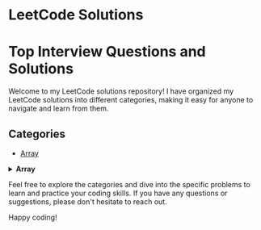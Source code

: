 # LeetCode Solutions
# Top Interview Questions and Solutions
Welcome to my LeetCode solutions repository! I have organized my LeetCode solutions into different categories, making it easy for anyone to navigate and learn from them.

## Categories
- [Array](https://github.com/Mahbub-Hasan-Talukder/LeetCode/tree/main/array)
<!-- 
- [String](#string)
- [Two Pointers](#two-pointers)
- [Linked List](#linked-list)
-->
<details>
<summary><b>Array</b></summary>

- [Merge Sorted Array | LeetCode](https://leetcode.com/problems/merge-sorted-array/submissions/1094397839/?envType=study-plan-v2&envId=top-interview-150) - [My Solution](https://github.com/Mahbub-Hasan-Talukder/LeetCode/blob/main/array/Merge-Sorted-Array.cpp).
- [Remove Element | LeetCode](https://leetcode.com/problems/remove-element/?envType=study-plan-v2&envId=top-interview-150) - [My Solution](https://github.com/Mahbub-Hasan-Talukder/LeetCode/blob/main/array/Remove-Element.cpp)
- [Remove Duplicates from Sorted Array | LeetCode](https://leetcode.com/problems/remove-duplicates-from-sorted-array/description/?envType=study-plan-v2&envId=top-interview-150) - [My Solution](https://github.com/Mahbub-Hasan-Talukder/LeetCode/blob/main/array/remove-duplicate-from-sorted-array.cpp).
- [Remove Duplicates from Sorted Array II | LeetCode](https://leetcode.com/problems/remove-duplicates-from-sorted-array-ii/?envType=study-plan-v2&envId=top-interview-150) - [My Solution](https://github.com/Mahbub-Hasan-Talukder/LeetCode/blob/main/array/remove-duplicate-from-sorted-array-II.cpp)
- [Rotate Array | LeetCode](https://leetcode.com/problems/rotate-array/description/?envType=study-plan-v2&envId=top-interview-150) - [My Solution](https://github.com/Mahbub-Hasan-Talukder/LeetCode/blob/main/array/rotate-array.cpp)
-  [Best Time to Buy and Sell Stock | LeetCode](https://leetcode.com/problems/best-time-to-buy-and-sell-stock/description/?envType=study-plan-v2&envId=top-interview-150) - [My Solution](https://github.com/Mahbub-Hasan-Talukder/LeetCode/blob/main/array/best-time-to-buy-and-sell-stock.cpp)
-  [Best Time to Buy and Sell Stock-II | LeetCode](https://leetcode.com/problems/best-time-to-buy-and-sell-stock-ii/description/?envType=study-plan-v2&envId=top-interview-150) - [My Solution](https://github.com/Mahbub-Hasan-Talukder/LeetCode/blob/main/array/best-time-to-buy-and-sell-stock-II.cpp)
-  [Jump Game | LeetCode](https://leetcode.com/problems/jump-game/description/?envType=study-plan-v2&envId=top-interview-150) - [My Solution](https://github.com/Mahbub-Hasan-Talukder/LeetCode/blob/main/array/jump-game.cpp).
-  [Jump Game II | LeetCode](https://leetcode.com/problems/jump-game-ii/description/?envType=study-plan-v2&envId=top-interview-150) - [My Solution](https://github.com/Mahbub-Hasan-Talukder/LeetCode/blob/main/array/jump-game-ii.cpp).
-  [H-Index | LeetCode](https://leetcode.com/problems/h-index/description/?envType=study-plan-v2&envId=top-interview-150) - [My Solution](https://github.com/Mahbub-Hasan-Talukder/LeetCode/blob/main/array/h-index.cpp).
-  [Insert Delete GetRandom O(1) | LeetCode](https://leetcode.com/problems/insert-delete-getrandom-o1/description/?envType=study-plan-v2&envId=top-interview-150) - [My Solution](https://github.com/Mahbub-Hasan-Talukder/LeetCode/blob/main/array/insert-delete-getrandom-o1.cpp).
-  [Product of Array Except Self | LeetCode](https://leetcode.com/problems/product-of-array-except-self/description/?envType=study-plan-v2&envId=top-interview-150) - [My Solution](https://github.com/Mahbub-Hasan-Talukder/LeetCode/blob/main/array/product-of-array-except-self.cpp).
-  [Gas Station | LeetCode](https://leetcode.com/problems/gas-station/description/?envType=study-plan-v2&envId=top-interview-150) - [My Solution](https://github.com/Mahbub-Hasan-Talukder/LeetCode/blob/main/array/gas-station.cpp).
-  [Candy | LeetCode](https://leetcode.com/problems/candy/?envType=study-plan-v2&envId=top-interview-150) - [My Solution](https://github.com/Mahbub-Hasan-Talukder/LeetCode/blob/main/array/candy.cpp).
-  [Roman to Integer | LeetCode](https://leetcode.com/problems/roman-to-integer/?envType=study-plan-v2&envId=top-interview-150) - [My Solution](https://github.com/Mahbub-Hasan-Talukder/LeetCode/blob/main/array/roman-to-integer.cpp).
-  [Integer to Roman | LeetCode](https://leetcode.com/problems/integer-to-roman/?envType=study-plan-v2&envId=top-interview-150) - [My Solution](https://github.com/Mahbub-Hasan-Talukder/LeetCode/blob/main/array/Integer-to-Roman.cpp)
-  [Length of Last Word | LeetCode](https://leetcode.com/problems/length-of-last-word/description/?envType=study-plan-v2&envId=top-interview-150) - [My Solution](https://github.com/Mahbub-Hasan-Talukder/LeetCode/blob/main/array/length-of-last-word.cpp)
-  [Longest Common Prefix | LeetCode](https://leetcode.com/problems/longest-common-prefix/description/?envType=study-plan-v2&envId=top-interview-150) - [My Solution](https://github.com/Mahbub-Hasan-Talukder/LeetCode/blob/main/array/longest-common-prefix.cpp).
-  [Reverse Words in a String | LeetCode](https://leetcode.com/problems/reverse-words-in-a-string/?envType=study-plan-v2&envId=top-interview-150) - [My Solution](https://github.com/Mahbub-Hasan-Talukder/LeetCode/blob/main/array/reverse-words-in-a-string.cpp).
-  [Zigzag Conversion | LeetCode](https://leetcode.com/problems/zigzag-conversion/?envType=study-plan-v2&envId=top-interview-150) - [My Solution](https://github.com/Mahbub-Hasan-Talukder/LeetCode/blob/main/array/zigzag-conversion.cpp).
-  [Trapping Rain Water | LeetCode](https://leetcode.com/problems/trapping-rain-water/?envType=study-plan-v2&envId=top-interview-150) - [My Solution](https://github.com/Mahbub-Hasan-Talukder/LeetCode/blob/main/array/trapping-rain-water.cpp).
-  [Text Justification](https://leetcode.com/problems/text-justification/description/?envType=study-plan-v2&envId=top-interview-150) - [Solution](https://github.com/Mahbub-Hasan-Talukder/LeetCode/blob/main/array/text-justification.cpp).
-  [Find the Index of the First Occurrence in a String](https://leetcode.com/problems/find-the-index-of-the-first-occurrence-in-a-string/description/?envType=study-plan-v2&envId=top-interview-150) - [Solution](https://github.com/Mahbub-Hasan-Talukder/LeetCode/blob/main/array/find-the-index-of-the-first-occurrence-in-a-string.cpp).

</details>

<!--
## Category name 
[]() - [My Solution]().
-->

Feel free to explore the categories and dive into the specific problems to learn and practice your coding skills. If you have any questions or suggestions, please don't hesitate to reach out.

Happy coding!


